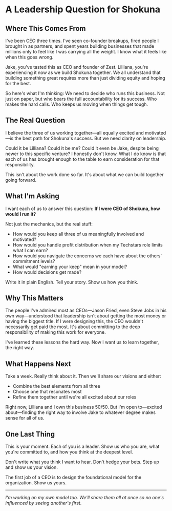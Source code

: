 # A Leadership Question for Shokuna

## Where This Comes From

I've been CEO three times. I've seen co-founder breakups, fired people I brought in as partners, and spent years building businesses that made millions only to feel like I was carrying all the weight. I know what it feels like when this goes wrong.

Jake, you've tasted this as CEO and founder of Zest. Lilliana, you're experiencing it now as we build Shokuna together. We all understand that building something great requires more than just dividing equity and hoping for the best.

So here's what I'm thinking: We need to decide who runs this business. Not just on paper, but who bears the full accountability for its success. Who makes the hard calls. Who keeps us moving when things get tough.

## The Real Question

I believe the three of us working together—all equally excited and motivated—is the best path for Shokuna's success. But we need clarity on leadership.

Could it be Lilliana? Could it be me? Could it even be Jake, despite being newer to this specific venture? I honestly don't know. What I do know is that each of us has brought enough to the table to earn consideration for that responsibility.

This isn't about the work done so far. It's about what we can build together going forward.

## What I'm Asking

I want each of us to answer this question: **If I were CEO of Shokuna, how would I run it?**

Not just the mechanics, but the real stuff:
- How would you keep all three of us meaningfully involved and motivated?
- How would you handle profit distribution when my Techstars role limits what I can earn?
- How would you navigate the concerns we each have about the others' commitment levels?
- What would "earning your keep" mean in your model?
- How would decisions get made?

Write it in plain English. Tell your story. Show us how you think.

## Why This Matters

The people I've admired most as CEOs—Jason Fried, even Steve Jobs in his own way—understood that leadership isn't about getting the most money or having the biggest title. If I were designing this, the CEO wouldn't necessarily get paid the most. It's about committing to the deep responsibility of making this work for everyone.

I've learned these lessons the hard way. Now I want us to learn together, the right way.

## What Happens Next

Take a week. Really think about it. Then we'll share our visions and either:
- Combine the best elements from all three
- Choose one that resonates most
- Refine them together until we're all excited about our roles

Right now, Lilliana and I own this business 50/50. But I'm open to—excited about—finding the right way to involve Jake to whatever degree makes sense for all of us.

## One Last Thing

This is your moment. Each of you is a leader. Show us who you are, what you're committed to, and how you think at the deepest level.

Don't write what you think I want to hear. Don't hedge your bets. Step up and show us your vision.

The first job of a CEO is to design the foundational model for the organization. Show us yours.

---

*I'm working on my own model too. We'll share them all at once so no one's influenced by seeing another's first.*